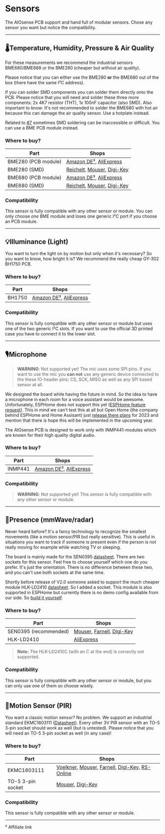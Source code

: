# Sensors

The AIOsense PCB support and hand full of modular sensors. Chose any sensor you want but notice the compatibility.

<hr>

## 🌡️Temperature, Humidity, Pressure & Air Quality

For these measurements we recommend the industrial sensors BME680/BME688 or the BME280 (cheaper but without air
quality).

Please notice that you can either use the BME280 **or** the BME680 out of the box (there have the same I²C address).

If you can solder SMD components you can solder them directly onto the PCB. Please notice that you will need and solder
these three more components: 2x 4K7 resistor (THT), 1x 100nF capacitor (also SMD). Also important to know: It's not
recommended to solder the BME680 with hot air because this can damage the air quality sensor. Use a hotplate instead.

Related to [#7](https://github.com/Schluggi/AIOsense/issues/7) sometimes SMD soldering can be inaccessible or difficult.
You can use a BME PCB module instead.

### Where to buy?

| Part                | Shops                                                                                                                                                                                                                                                                                                   |
|---------------------|---------------------------------------------------------------------------------------------------------------------------------------------------------------------------------------------------------------------------------------------------------------------------------------------------------|
| BME280 (PCB module) | [Amazon DE³](https://amzn.to/3KXklmd), [AliExpress](https://de.aliexpress.com/wholesale?catId=0&initiative_id=SB_20221127130157&SearchText=BME280+&spm=a2g0o.home.1000002.0&dida=y)                                                                                                                     |
| BME280 (SMD)        | [Reichelt](https://www.reichelt.de/kombo-sensor-luftdruck-luftfeuchtigkeit-temp--bme-280-p159825.html), [Mouser](https://www.mouser.de/ProductDetail/Bosch-Sensortec/BME280?qs=2OnyuXx6vpj2fK9HX7qb3g%3D%3D), [Digi-Key](https://www.digikey.de/de/products/detail/bosch-sensortec/BME280/6136306)      |
| BME680 (PCB module) | [Amazon DE³](https://amzn.to/41y0XmS), [AliExpress](https://de.aliexpress.com/wholesale?catId=0&initiative_id=SB_20221127130036&SearchText=BME680+&spm=a2g0o.home.1000002.0&dida=y)                                                                                                                     |
| BME680 (SMD)        | [Reichelt](https://www.reichelt.de/kombo-sensor-luftdruck-luftfeuchtigkeit-temp-gas-bme-680-p159835.html), [Mouser](https://www.mouser.de/ProductDetail/Bosch-Sensortec/BME680?qs=v271MhAjFHjo0yA%2FC4OnDQ%3D%3D), [Digi-Key](https://www.digikey.de/de/products/detail/bosch-sensortec/BME680/7401317) |

### Compatibility

This sensor is fully compatible with any other sensor or module. You can only choose _one_ BME module and loses one
generic I²C port if you choose an PCB module.


<hr>

## 💡Illuminance (Light)

You want to turn the light on by motion but only when it's necessary? So you want to know, how bright it is? We
recommend the really cheap GY-302 BH1750 PCB.

### Where to buy?

| Part   | Shops                                                                                                                                                                                     |
|--------|-------------------------------------------------------------------------------------------------------------------------------------------------------------------------------------------|
| BH1750 | [Amazon DE³](https://amzn.to/3oAc6Vy), [AliExpress](https://de.aliexpress.com/wholesale?catId=0&initiative_id=SB_20221127121631&SearchText=BH1750&spm=a2g0o.productlist.1000002.0&dida=y) |

### Compatibility

This sensor is fully compatible with any other sensor or module but uses one of the two generic I²C slots. If you want
to use the official 3D printed case you have to connect it to the lower slot.

<hr>

## 🎙️Microphone

> **WARNING**: Not supported yet! The mic uses some SPI pins. If you want to use the mic you **can not** use any
> generic device connected to the these IO-header pins: CS, SCK, MISO as well as any SPI based sensor at all.

We designed the board while having the future in mind. So the idea to have a microphone in each room for a voice
assistant would be awesome. Unfortunately, ESPHome does not support this
yet ([ESPHome feature request](https://github.com/esphome/feature-requests/issues/1254)). This in mind we can't test
this at all but Open Home (the company behind ESPHome and Home Assisant)
just [release there plans](https://www.youtube.com/watch?v=D936T1Ze8-4) for 2023 and mention that there is hope this
will be implemented in the upcoming year.

The AIOsense PCB is designed to work only with INMP441-modules which are known for their high quality digital audio.

### Where to buy?

| Part    | Shops                                                                                                                                                                                      |
|---------|--------------------------------------------------------------------------------------------------------------------------------------------------------------------------------------------|
| INMP441 | [Amazon DE³](https://amzn.to/40y8twJ), [AliExpress](https://de.aliexpress.com/wholesale?catId=0&initiative_id=SB_20221127114658&SearchText=inmp441&spm=a2g0o.tm800107193.1000002.0&dida=y) |

### Compatibility

> **WARNING**: Not supported yet!
> This sensor is fully compatible with any other sensor or module.

<hr>

## 🧍Presence (mmWave/radar)

Never heard before? It's a fancy technology to recognize the smallest movements (like a motion sensor/PIR but really
sensitive). This is useful in situations you want to track if someone is present even if the person is not really moving
for example while watching TV or sleeping.

The board is mainly made for the
SEN0395 [datasheet](https://wiki.dfrobot.com/mmWave_Radar_Human_Presence_Detection_SKU_SEN0395). There are two sockets
for this sensor. Feel free to choose yourself which one do you prefer. It's just the orientation. There is no difference
between these two, and you can't use both sockets at the same time.

Shortly before release of V2.0 someone asked to support the much cheaper module
HLK-LD2410 [datasheet](https://drive.google.com/drive/folders/1p4dhbEJA3YubyIjIIC7wwVsSo8x29Fq-?spm=a2g0o.detail.1000023.17.6dfa18b2xYoafU).
So I added a socket. This module is also supported in ESPHome but currently there is no demo config available from our
side. So [build it yourself](https://esphome.io/components/sensor/ld2410.html).

### Where to buy?

| Part                  | Shops                                                                                                                                                                                                                                                                                                                                                                                                                |
|-----------------------|----------------------------------------------------------------------------------------------------------------------------------------------------------------------------------------------------------------------------------------------------------------------------------------------------------------------------------------------------------------------------------------------------------------------|
| SEN0395 (recommended) | [Mouser](https://www.mouser.de/ProductDetail/DFRobot/SEN0395?qs=ljCeji4nMDmvEgq75EdCVA%3D%3D), [Farnell](https://de.farnell.com/en-DE/dfrobot/sen0395/mmwave-radar-board-arduino-board/dp/3879712), [Digi-Key](https://www.digikey.de/de/products/detail/dfrobot/SEN0395/14322660?s=N4IgTCBcDaIMoFEByAGAzATgKwgLoF8g)                                                                                                |
| HLK-LD2410            | [AliExpress](https://de.aliexpress.com/item/1005004351593073.html?spm=a2g0o.productlist.main.1.7d99569bRHd5zt&algo_pvid=26f5f6c1-cfdd-4c3c-b186-566c2cfb3ed3&algo_exp_id=26f5f6c1-cfdd-4c3c-b186-566c2cfb3ed3-0&pdp_ext_f=%7B%22sku_id%22%3A%2212000028862626467%22%7D&pdp_npi=2%40dis%21EUR%214.18%213.97%21%21%211.91%21%21%400b0a558a16695823917665301d0702%2112000028862626467%21sea&curPageLogUid=bucRiwoGGyws) |

> **Note:** The HLK-LD2410C (with an C at the end) is correctly not supported.

### Compatibility

This sensor is fully compatible with any other sensor or module, but you can only use one of them so choose wisely.

<hr>

## 🚶Motion Sensor (PIR)

You want a classic motion sensor? No problem. We support an industrial standard
EKMC1603111 ([Datasheet](https://www3.panasonic.biz/ac/ae/search_num/index.jsp?c=detail&part_no=EKMC1603111)). Every
other 3V PIR sensor with an TO-5 3-pin socket should work as well (but is untested).
Please notice that you will need an TO-5 3-pin socket as well (in any case)!

### Where to buy?

| Part              | Shops                                                                                                                                                                                                                                                                                                                                                                                                                                                                                                                                                   |
|-------------------|---------------------------------------------------------------------------------------------------------------------------------------------------------------------------------------------------------------------------------------------------------------------------------------------------------------------------------------------------------------------------------------------------------------------------------------------------------------------------------------------------------------------------------------------------------|
| EKMC1603111       | [Voelkner](https://www.voelkner.de/products/994091/Panasonic-PIR-Bewegungssensor-EKMC1603111-3-6V-1St..html), [Mouser](https://www.mouser.de/ProductDetail/Panasonic-Industrial-Devices/EKMC1603111?qs=7jYh1P364wm%252bee2n5xwlWg%3D%3D), [Farnell](https://de.farnell.com/en-DE/panasonic-electric-works/ekmc1603111/sensor-motion-12m-white/dp/2095731?st=ekmc1603111), [Digi-Key](https://www.digikey.de/de/products/detail/panasonic-electric-works/EKMC1603111/2601880), [RS-Online](https://de.rs-online.com/web/p/naherungssensoren-ics/1357081) |
| TO-5 3-pin socket | [Mouser](https://www.mouser.de/ProductDetail/Mill-Max/917-43-103-41-005000?qs=teNCaa%2FZ3auQVxVMs%2F5ihg%3D%3D), [Digi-Key](https://www.digikey.com/en/products/detail/mill-max-manufacturing-corp/917-43-103-41-005000/1212170?s=N4IgTCBcDaIJwEYDsBaALAZhQgDFtCKOOArMTiALoC%2BQA)                                                                                                                                                                                                                                                                      |

### Compatibility

This sensor is fully compatible with any other sensor or module. 

<hr>
³ Affiliate link
